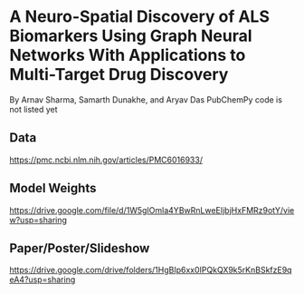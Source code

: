 # A Neuro-Spatial Discovery of ALS Biomarkers Using Graph Neural Networks With Applications to Multi-Target Drug Discovery
By Arnav Sharma, Samarth Dunakhe, and Aryav Das
PubChemPy code is not listed yet

## Data
https://pmc.ncbi.nlm.nih.gov/articles/PMC6016933/

## Model Weights
https://drive.google.com/file/d/1W5gIOmla4YBwRnLweEIjbjHxFMRz9otY/view?usp=sharing

## Paper/Poster/Slideshow
https://drive.google.com/drive/folders/1HgBIp6xx0IPQkQX9k5rKnBSkfzE9qeA4?usp=sharing